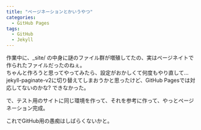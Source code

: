 ```yaml
---
title: "ページネーションとかいうやつ"
categories:
  - GitHub Pages
tags:
  - GitHub
  - Jekyll
---
```

作業中に、_site/ の中身に謎のファイル群が増殖してたの、実はページネイトで作られたファイルだったのねぇ。  
ちゃんと作ろうと思ってやってみたら、設定がおかしくて何度もやり直して…  
jekyll-paginate-v2に切り替えてしまおうかと思ったけど、GitHub Pagesでは対応してないのかな? できなかった。

で、テスト用のサイトに同じ環境を作って、それを参考に作って、やっとページネーション完成。  

これでGitHub用の愚痴はしばらくないかと。